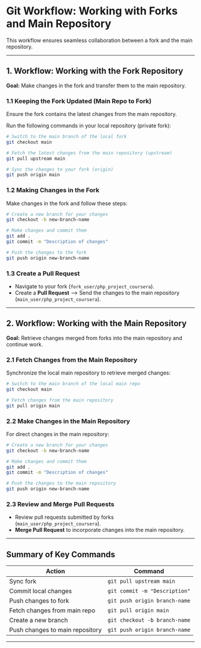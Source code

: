 # Git Workflow: Working with Forks and Main Repository

This workflow ensures seamless collaboration between a fork and the main repository.

---

## **1. Workflow: Working with the Fork Repository**

**Goal:** Make changes in the fork and transfer them to the main repository.

### **1.1 Keeping the Fork Updated (Main Repo to Fork)**  
Ensure the fork contains the latest changes from the main repository.

Run the following commands in your local repository (private fork):

```bash
# Switch to the main branch of the local fork
git checkout main

# Fetch the latest changes from the main repository (upstream)
git pull upstream main

# Sync the changes to your fork (origin)
git push origin main
```

### **1.2 Making Changes in the Fork**
Make changes in the fork and follow these steps:

```bash
# Create a new branch for your changes
git checkout -b new-branch-name

# Make changes and commit them
git add .
git commit -m "Description of changes"

# Push the changes to the fork
git push origin new-branch-name
```

### **1.3 Create a Pull Request**
- Navigate to your fork (`fork_user/php_project_coursera`).
- Create a **Pull Request** --> Send the changes to the main repository (`main_user/php_project_coursera`).

---

## **2. Workflow: Working with the Main Repository**

**Goal:** Retrieve changes merged from forks into the main repository and continue work.

### **2.1 Fetch Changes from the Main Repository**  
Synchronize the local main repository to retrieve merged changes:

```bash
# Switch to the main branch of the local main repo
git checkout main

# Fetch changes from the main repository
git pull origin main
```

### **2.2 Make Changes in the Main Repository**  
For direct changes in the main repository:

```bash
# Create a new branch for your changes
git checkout -b new-branch-name

# Make changes and commit them
git add .
git commit -m "Description of changes"

# Push the changes to the main repository
git push origin new-branch-name
```

### **2.3 Review and Merge Pull Requests**  
- Review pull requests submitted by forks (`main_user/php_project_coursera`).
- **Merge Pull Request** to incorporate changes into the main repository.

---

## **Summary of Key Commands**

| Action                         | Command                          |
| ------------------------------ | -------------------------------- |
| Sync fork                      | `git pull upstream main`         |
| Commit local changes           | `git commit -m "Description"`    |
| Push changes to fork           | `git push origin branch-name`    |
| Fetch changes from main repo   | `git pull origin main`           |
| Create a new branch            | `git checkout -b branch-name`    |
| Push changes to main repository| `git push origin branch-name`    |

---
